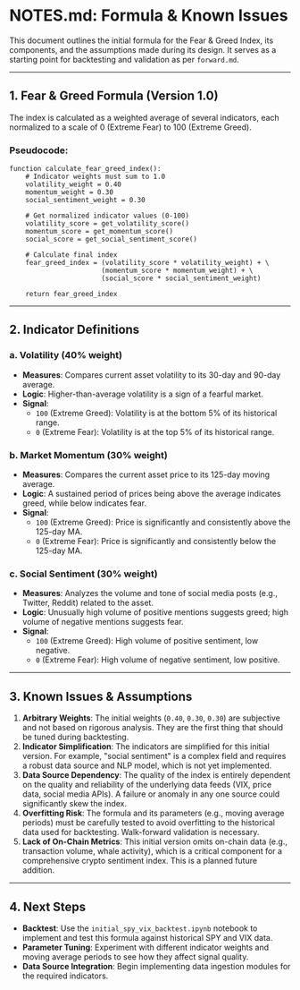 # NOTES.md: Formula & Known Issues

This document outlines the initial formula for the Fear & Greed Index, its components, and the assumptions made during its design. It serves as a starting point for backtesting and validation as per `forward.md`.

---

## 1. Fear & Greed Formula (Version 1.0)

The index is calculated as a weighted average of several indicators, each normalized to a scale of 0 (Extreme Fear) to 100 (Extreme Greed).

### Pseudocode:
```
function calculate_fear_greed_index():
    # Indicator weights must sum to 1.0
    volatility_weight = 0.40
    momentum_weight = 0.30
    social_sentiment_weight = 0.30

    # Get normalized indicator values (0-100)
    volatility_score = get_volatility_score()
    momentum_score = get_momentum_score()
    social_score = get_social_sentiment_score()

    # Calculate final index
    fear_greed_index = (volatility_score * volatility_weight) + \
                       (momentum_score * momentum_weight) + \
                       (social_score * social_sentiment_weight)

    return fear_greed_index
```

---

## 2. Indicator Definitions

### a. Volatility (40% weight)
- **Measures**: Compares current asset volatility to its 30-day and 90-day average.
- **Logic**: Higher-than-average volatility is a sign of a fearful market.
- **Signal**:
    - `100` (Extreme Greed): Volatility is at the bottom 5% of its historical range.
    - `0` (Extreme Fear): Volatility is at the top 5% of its historical range.

### b. Market Momentum (30% weight)
- **Measures**: Compares the current asset price to its 125-day moving average.
- **Logic**: A sustained period of prices being above the average indicates greed, while below indicates fear.
- **Signal**:
    - `100` (Extreme Greed): Price is significantly and consistently above the 125-day MA.
    - `0` (Extreme Fear): Price is significantly and consistently below the 125-day MA.

### c. Social Sentiment (30% weight)
- **Measures**: Analyzes the volume and tone of social media posts (e.g., Twitter, Reddit) related to the asset.
- **Logic**: Unusually high volume of positive mentions suggests greed; high volume of negative mentions suggests fear.
- **Signal**:
    - `100` (Extreme Greed): High volume of positive sentiment, low negative.
    - `0` (Extreme Fear): High volume of negative sentiment, low positive.

---

## 3. Known Issues & Assumptions

1.  **Arbitrary Weights**: The initial weights (`0.40`, `0.30`, `0.30`) are subjective and not based on rigorous analysis. They are the first thing that should be tuned during backtesting.
2.  **Indicator Simplification**: The indicators are simplified for this initial version. For example, "social sentiment" is a complex field and requires a robust data source and NLP model, which is not yet implemented.
3.  **Data Source Dependency**: The quality of the index is entirely dependent on the quality and reliability of the underlying data feeds (VIX, price data, social media APIs). A failure or anomaly in any one source could significantly skew the index.
4.  **Overfitting Risk**: The formula and its parameters (e.g., moving average periods) must be carefully tested to avoid overfitting to the historical data used for backtesting. Walk-forward validation is necessary.
5.  **Lack of On-Chain Metrics**: This initial version omits on-chain data (e.g., transaction volume, whale activity), which is a critical component for a comprehensive crypto sentiment index. This is a planned future addition.

---

## 4. Next Steps

- **Backtest**: Use the `initial_spy_vix_backtest.ipynb` notebook to implement and test this formula against historical SPY and VIX data.
- **Parameter Tuning**: Experiment with different indicator weights and moving average periods to see how they affect signal quality.
- **Data Source Integration**: Begin implementing data ingestion modules for the required indicators.
